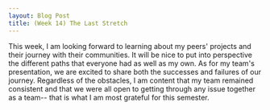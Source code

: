 ```yaml
---
layout: Blog Post
title: (Week 14) The Last Stretch
---
```


This week, I am looking forward to learning about my peers' projects and their journey with their communities.
It will be nice to put into perspective the different paths that everyone had as well as my own. As for my team's presentation, we are excited to share both the successes and failures of our journey. Regardless of the obstacles, I am content that my team remained consistent and that we were all open to getting through any issue together as a team-- that is what I am most grateful for this semester. 